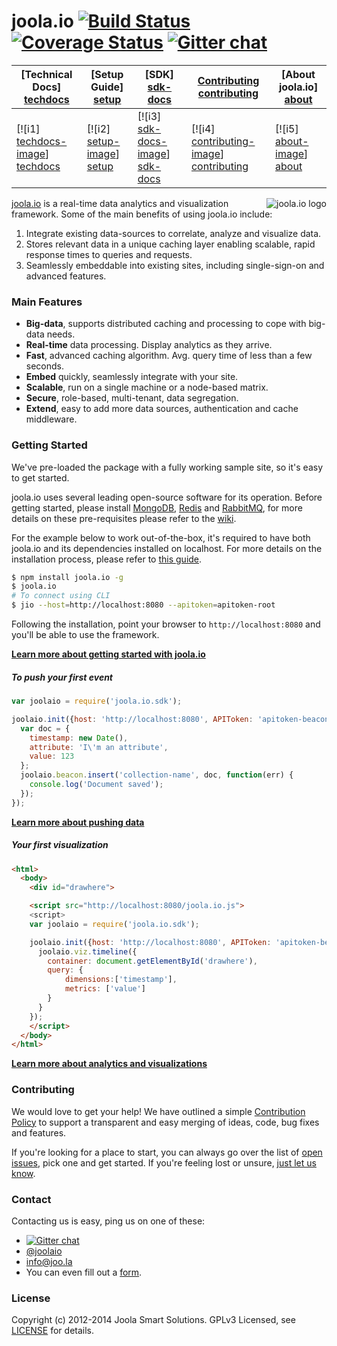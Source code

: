 # joola.io [![Build Status][3]][4] [![Coverage Status][1]][2] [![Gitter chat](https://badges.gitter.im/joola/joola.io.png)](https://gitter.im/joola/joola.io)

| **[Technical Docs] [techdocs]**     | **[Setup Guide] [setup]**     | **[SDK] [sdk-docs]**           | **[Contributing] [contributing]**           | **[About joola.io] [about]**     |
|-------------------------------------|-------------------------------|-----------------------------------|---------------------------------------------|-------------------------------------|
| [![i1] [techdocs-image]] [techdocs] | [![i2] [setup-image]] [setup] | [![i3] [sdk-docs-image]] [sdk-docs] | [![i4] [contributing-image]] [contributing] | [![i5] [about-image]] [about] |

<img src="http://i.imgur.com/Kx6l8s3.png" alt="joola.io logo" title="joola.io" align="right" />

[joola.io][22] is a real-time data analytics and visualization framework. Some of the main benefits of using joola.io include:

1. Integrate existing data-sources to correlate, analyze and visualize data.
2. Stores relevant data in a unique caching layer enabling scalable, rapid response times to queries and requests.
3. Seamlessly embeddable into existing sites, including single-sign-on and advanced features.

### Main Features

- **Big-data**, supports distributed caching and processing to cope with big-data needs.
- **Real-time** data processing. Display analytics as they arrive.
- **Fast**, advanced caching algorithm. Avg. query time of less than a few seconds.
- **Embed** quickly, seamlessly integrate with your site.
- **Scalable**, run on a single machine or a node-based matrix.
- **Secure**, role-based, multi-tenant, data segregation.
- **Extend**, easy to add more data sources, authentication and cache middleware.

### Getting Started
We've pre-loaded the package with a fully working sample site, so it's easy to get started.

joola.io uses several leading open-source software for its operation. Before getting started, please install [MongoDB](http://mongodb.org), [Redis](http://redis.io) and [RabbitMQ](http://www.rabbitmq.com/), for more details on these pre-requisites please refer to the [wiki](http://github.com/joola/joola.io/wiki/install-joola.io).  

For the example below to work out-of-the-box, it's required to have both joola.io and its dependencies installed on localhost.
 For more details on the installation process, please refer to [this guide](http://github.com/joola/joola.io/wiki/install-joola.io).

```bash
$ npm install joola.io -g 
$ joola.io
# To connect using CLI
$ jio --host=http://localhost:8080 --apitoken=apitoken-root
```

Following the installation, point your browser to `http://localhost:8080` and you'll be able to use the framework.

[**Learn more about getting started with joola.io**](http://github.com/joola/joola.io/wiki/technical-documentation)

##### To push your first event
```js
var joolaio = require('joola.io.sdk');

joolaio.init({host: 'http://localhost:8080', APIToken: 'apitoken-beacon'}, function(err) {
  var doc = {
    timestamp: new Date(),
    attribute: 'I\'m an attribute',
    value: 123
  };
  joolaio.beacon.insert('collection-name', doc, function(err) { 
    console.log('Document saved');
  });
});
```

[**Learn more about pushing data**](http://github.com/joola/joola.io/wiki/pushing-data)

##### Your first visualization
```html
<html>
  <body>
    <div id="drawhere">

    <script src="http://localhost:8080/joola.io.js">
    <script>
    var joolaio = require('joola.io.sdk');

    joolaio.init({host: 'http://localhost:8080', APIToken: 'apitoken-beacon'}, function(err) {
      joolaio.viz.timeline({
      	container: document.getElementById('drawhere'),
      	query: {
      		dimensions:['timestamp'],
      		metrics: ['value']
      	}
      }
    });
    </script>
  </body>
</html>
```

[**Learn more about analytics and visualizations**](http://github.com/joola/joola.io/wiki/analytics-and-visualization)

### Contributing
We would love to get your help! We have outlined a simple [Contribution Policy][18] to support a transparent and easy merging
of ideas, code, bug fixes and features.

If you're looking for a place to start, you can always go over the list of [open issues][17], pick one and get started.
If you're feeling lost or unsure, [just let us know](#Contact).

### Contact
Contacting us is easy, ping us on one of these:

- [![Gitter chat](https://badges.gitter.im/joola/joola.io.png)](https://gitter.im/joola/joola.io)
- [@joolaio][19]
- [info@joo.la][20]
- You can even fill out a [form][21].

### License
Copyright (c) 2012-2014 Joola Smart Solutions. GPLv3 Licensed, see [LICENSE][24] for details.


[1]: https://coveralls.io/repos/joola/joola.io/badge.png?branch=develop
[2]: https://coveralls.io/r/joola/joola.io?branch=develop
[3]: https://travis-ci.org/joola/joola.io.png?branch=develop
[4]: https://travis-ci.org/joola/joola.io?branch=develop
[5]: https://david-dm.org/joola/joola.io.png
[6]: https://david-dm.org/joola/joola.io
[7]: https://david-dm.org/joola/joola.io/dev-status.png
[8]: https://david-dm.org/joola/joola.io#info=devDependencies
[9]: https://github.com/joola/joola.io.engine
[10]: https://github.com/joola/joola.io.analytics
[11]: https://github.com/joola/joola.io.sdk
[12]: https://github.com/joola/joola.io.config
[13]: https://github.com/joola/joola.io.logger
[14]: https://github.com/joola/joola.io
[15]: http://nodejs.org
[16]: http://serverfault.com/
[17]: http://https://joolatech.atlassian.net/browse/JARVIS
[18]: https://github.com/joola/joola.io/blob/master/CONTRIBUTING.md
[19]: http://twitter.com/joolaio
[20]: mailto://info@joo.la
[21]: http://joo.la/#contact
[22]: http://joola.io/
[23]: http://ci.joo.la
[24]: https://github.com/joola/joola.io/blob/master/LICENSE.md
[25]: https://joolatech.atlassian.net/wiki/display/JAD/Welcome
[26]: https://joolatech.atlassian.net/wiki/display/JAD/Getting+Started
[27]: https://joolatech.atlassian.net/wiki/display/JAD/Installing+joola.io
[28]: https://joolatech.atlassian.net/wiki/display/JAD/Developers
[29]: https://joolatech.atlassian.net/wiki/display/JAD/Developers/Coding+Guidelines

[architecture-doc]: https://github.com/joola/joola.io/wiki/Technical-architecture
[talk-to-us]: https://github.com/joola/joola.io/wiki/Talk-to-us

[about-image]: https://raw.github.com/joola/joola.io/develop/docs/images/about.png
[techdocs-image]: https://raw.github.com/joola/joola.io/develop/docs/images/techdocs.png
[setup-image]: https://raw.github.com/joola/joola.io/develop/docs/images/setup.png
[sdk-docs-image]: https://raw.github.com/joola/joola.io/develop/docs/images/roadmap.png
[contributing-image]: https://raw.github.com/joola/joola.io/develop/docs/images/contributing.png

[about]: https://github.com/joola/joola.io/wiki/joola.io-overview
[techdocs]: https://github.com/joola/joola.io/wiki/Technical-documentation
[setup]: https://github.com/joola/joola.io/wiki/Setting-up-joola.io
[sdk-docs]: https://github.com/joola/joola.io/wiki/sdk
[contributing]: https://github.com/joola/joola.io/wiki/Contributing
